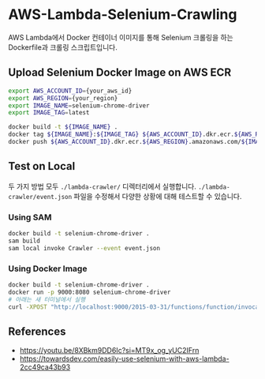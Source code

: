# AWS-Lambda-Selenium-Crawling
AWS Lambda에서 Docker 컨테이너 이미지를 통해 Selenium 크롤링을 하는 Dockerfile과 크롤링 스크립트입니다.

## Upload Selenium Docker Image on AWS ECR
```bash
export AWS_ACCOUNT_ID={your_aws_id}
export AWS_REGION={your_region}
export IMAGE_NAME=selenium-chrome-driver
export IMAGE_TAG=latest

docker build -t ${IMAGE_NAME} .
docker tag ${IMAGE_NAME}:${IMAGE_TAG} ${AWS_ACCOUNT_ID}.dkr.ecr.${AWS_REGION}.amazonaws.com/${IMAGE_NAME}:${IMAGE_TAG}
docker push ${AWS_ACCOUNT_ID}.dkr.ecr.${AWS_REGION}.amazonaws.com/${IMAGE_NAME}:${IMAGE_TAG}
```

## Test on Local
두 가지 방법 모두 `./lambda-crawler/` 디렉터리에서 실행합니다.
`./lambda-crawler/event.json` 파일을 수정해서 다양한 상황에 대해 테스트할 수 있습니다.

### Using SAM
```bash
docker build -t selenium-chrome-driver .
sam build
sam local invoke Crawler --event event.json
```

### Using Docker Image
```bash
docker build -t selenium-chrome-driver .
docker run -p 9000:8080 selenium-chrome-driver
# 아래는 새 터미널에서 실행
curl -XPOST "http://localhost:9000/2015-03-31/functions/function/invocations" -d @event.json
```

## References
- https://youtu.be/8XBkm9DD6Ic?si=MT9x_og_yUC2IFrn
- https://towardsdev.com/easily-use-selenium-with-aws-lambda-2cc49ca43b93